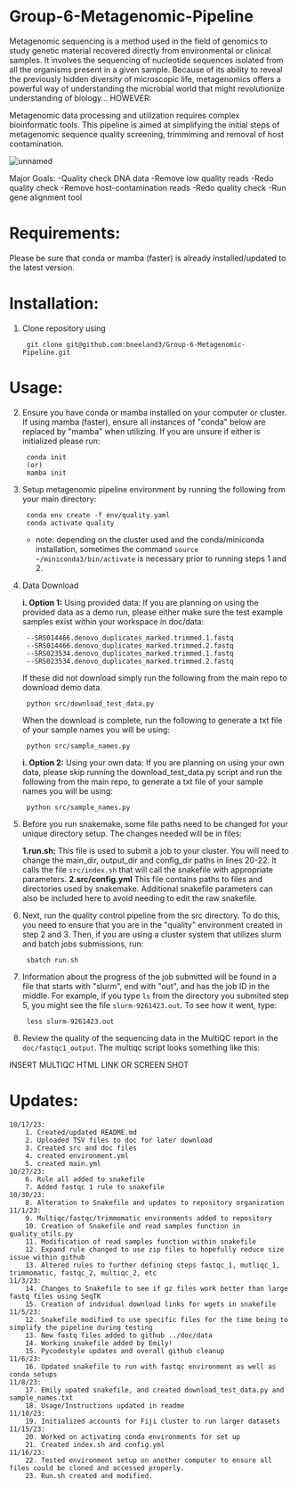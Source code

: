 # Group-6-Metagenomic-Pipeline

Metagenomic sequencing is a method used in the field of genomics to study genetic material recovered directly from environmental or clinical samples. It involves the sequencing of nucleotide sequences isolated from all the organisms present in a given sample. Because of its ability to reveal the previously hidden diversity of microscopic life, metagenomics offers a powerful way of understanding the microbial world that might revolutionize understanding of biology... HOWEVER:

Metagenomic data processing and utilization requires complex bioinformatic tools. This pipeline is aimed at simplifying the initial steps of metagenomic sequence quality screening, trimmiming and removal of host contamination. 

![unnamed](https://github.com/bneeland3/Group-6-Metagenomic-Pipeline/assets/104112036/be4737fa-e19a-4a93-bad9-16e3ada7e0ae)

Major Goals: 
    -Quality check DNA data 
    -Remove low quality reads 
    -Redo quality check
    -Remove host-contamination reads
    -Redo quality check
    -Run gene alignment tool

# Requirements:
  Please be sure that conda or mamba (faster) is already installed/updated to the latest version. 

# Installation:
1. Clone repository using

        git clone git@github.com:bneeland3/Group-6-Metagenomic-Pipeline.git

# Usage:
2. Ensure you have conda or mamba installed on your computer or cluster. If using mamba (faster), ensure all instances of "conda" below are replaced by "mamba" when utilizing. If you are unsure if either is initialized please run: 

        conda init
        (or)
        mamba init
3. Setup metagenomic pipeline environment by running the following from your main directory:

        conda env create -f env/quality.yaml
        conda activate quality
    * note: depending on the cluster used and the conda/miniconda installation, sometimes the command `source ~/miniconda3/bin/activate` is necessary prior to running steps 1 and 2. 
   
4. Data Download

   **i. Option 1:** Using provided data:
    If you are planning on using the provided data as a demo run, please either make sure the test example samples exist within your workspace in doc/data:

        --SRS014466.denovo_duplicates_marked.trimmed.1.fastq
        --SRS014466.denovo_duplicates_marked.trimmed.2.fastq
        --SRS023534.denovo_duplicates_marked.trimmed.1.fastq
        --SRS023534.denovo_duplicates_marked.trimmed.2.fastq
    
    If these did not download simply run the following from the main repo to download demo data. 

        python src/download_test_data.py
    When the download is complete, run the following to generate a txt file of your sample names you will be using:

        python src/sample_names.py

   **i. Option 2:** Using your own data:
    If you are planning on using your own data, please skip running the download_test_data.py script and run the following from the main repo, to generate a txt file of your sample names you will be using:

        python src/sample_names.py 

4. Before you run snakemake, some file paths need to be changed for your unique directory setup. The changes needed will be in files:

    **1.run.sh:**
    This file is used to submit a job to your cluster. You will need to change the main_dir, output_dir and config_dir paths in lines 20-22. It calls the file `src/index.sh` that will call the snakefile with appropriate parameters. 
    **2.src/config.yml**
    This file contains paths to files and directories used by snakemake. Additional snakefile parameters can also be included here to avoid needing to edit the raw snakefile.

5. Next, run the quality control pipeline from the src directory. To do this, you need to ensure that you are in the "quality" environment created in step 2 and 3. Then, if you are using a cluster system that utilizes slurm and batch jobs submissions, run:

        sbatch run.sh

6. Information about the progress of the job submitted will be found in a file that starts with "slurm", end with "out", and has the job ID in the middle. For example, if you type `ls` from the directory you submited step 5, you might see the file `slurm-9261423.out`. To see how it went, type:

        less slurm-9261423.out

7. Review the quality of the sequencing data in the MultiQC report in the `doc/fastqc1_output`. The multiqc script looks something like this: 

 INSERT MULTIQC HTML LINK OR SCREEN SHOT


# Updates:
    10/17/23: 
        1. Created/updated README.md
        2. Uploaded TSV files to doc for later download
        3. Created src and doc files
        4. created environment.yml 
        5. created main.yml
    10/27/23:
        6. Rule all added to snakefile
        7. Added fastqc 1 rule to snakefile
    10/30/23:
        8. Alteration to Snakefile and updates to repository organization
    11/1/23:
        9. Multiqc/fastqc/trimmomatic environments added to repository
        10. Creation of Snakefile and read samples function in quality_utils.py
        11. Modification of read samples function within snakefile
        12. Expand rule changed to use zip files to hopefully reduce size issue within github
        13. Altered rules to further defining steps fastqc_1, mutliqc_1, trimmomatic, fastqc_2, multiqc_2, etc
    11/3/23:
        14. Changes to Snakefile to see if gz files work better than large fastq files using SeqTK
        15. Creation of indvidual download links for wgets in snakefile
    11/5/23:
        12. Snakefile modified to use specific files for the time being to simplify the pipeline during testing
        13. New fastq files added to github ../doc/data
        14. Working snakefile added by Emily!
        15. Pycodestyle updates and overall github cleanup
    11/6/23:
        16. Updated snakefile to run with fastqc environment as well as conda setups
    11/8/23:
        17. Emily upated snakefile, and created download_test_data.py and sample_names.txt
        18. Usage/Instructions updated in readme
    11/10/23:
        19. Initialized accounts for Fiji cluster to run larger datasets
    11/15/23:
        20. Worked on activating conda environments for set up 
        21. Created index.sh and config.yml
    11/16/23:
        22. Tested environment setup on another computer to ensure all files could be cloned and accessed properly.
        23. Run.sh created and modified.
    


